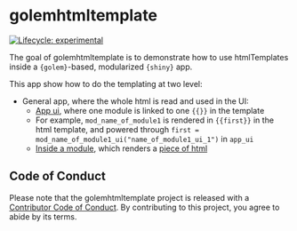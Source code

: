 
<!-- README.md is generated from README.Rmd. Please edit that file -->

# golemhtmltemplate

<!-- badges: start -->

[![Lifecycle:
experimental](https://img.shields.io/badge/lifecycle-experimental-orange.svg)](https://www.tidyverse.org/lifecycle/#experimental)
<!-- badges: end -->

The goal of golemhtmltemplate is to demonstrate how to use htmlTemplates
inside a `{golem}`-based, modularized `{shiny}` app.

This app show how to do the templating at two level:

  - General app, where the whole html is read and used in the UI:
      - [App ui](R/app_ui.R#12), where one module is linked to one
        `{{}}` in the template
      - For example, `mod_name_of_module1` is rendered in `{{first}}` in
        the html template, and powered through `first =
        mod_name_of_module1_ui("name_of_module1_ui_1")` in `app_ui`
      - [Inside a module](R/mod_name_of_module5.R), which renders a
        [piece of html](inst/app/www/imgrow.html)

## Code of Conduct

Please note that the golemhtmltemplate project is released with a
[Contributor Code of
Conduct](https://contributor-covenant.org/version/2/0/CODE_OF_CONDUCT.html).
By contributing to this project, you agree to abide by its terms.
